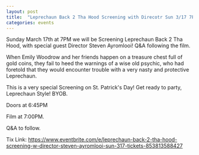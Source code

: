 ```yaml
---
layout: post
title:  "Leprechaun Back 2 Tha Hood Screening with Direcotr Sun 3/17 7PM"
categories: events
---
```


Sunday March 17th at 7PM we will be Screening Leprechaun Back 2 Tha Hood, with special guest Director Steven Ayromlooi! Q&A following the film.

When Emily Woodrow and her friends happen on a treasure chest full of gold coins, they fail to heed the warnings of a wise old psychic, who had foretold that they would encounter trouble with a very nasty and protective Leprechaun.

This is a very special Screening on St. Patrick's Day!
Get ready to party, Leprechaun Style!
BYOB.

Doors at 6:45PM

Film at 7:00PM.

Q&A to follow.

Tix Link: https://www.eventbrite.com/e/leprechaun-back-2-tha-hood-screening-w-director-steven-ayromlooi-sun-317-tickets-853813588427
